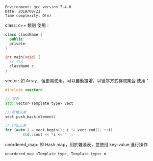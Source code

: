 ```
Environment: gcc version 7.4.0
Date: 2019/08/21
Time complexity: O(n)
```

class: c++ 類別
使用：
```C++
class className {
  public:
  privete:
}

int main(void) {
  // 引入
  className c
}
```

vector: 如 Array，但更易使用，可以自動擴增，以循序方式存取集合
使用：
```C++
#include <vector>

// 宣告
std::vector<Template type> vect

// 新增元素
vect.push_back(element)

// 印出元素
for (auto i = vect.begin(); i != vect.end(); ++i)
    	std::cout << *i << ' ';
```

unordered_map: 即 Hash map，用於雜湊表，並使用 key-value 進行操作
```C++
unordered_map <Template type, Template type> m
```
